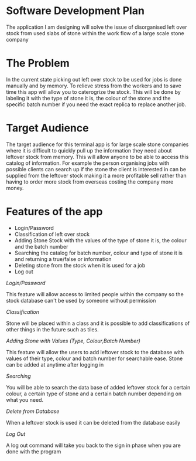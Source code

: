 # Software Development Plan 

The application I am designing will solve the issue of disorganised left over stock from used slabs of stone within the work flow of a large scale stone company
# The Problem

In the current state picking out left over stock to be used for jobs is done manually and by memory. To relieve stress from the workers and to save time this app will allow you to caterogrize the stock. This will be done by labeling it with the type of stone it is, the colour of the stone and the specific batch number if you need the exact replica to replace another job.  

# Target Audience 

The target audience for this terminal app is for large scale stone companies where it is difficult to quickly pull up the information they need about leftover stock from memory. This will allow anyone to be able to access this catalog of information. For example the person organising jobs with possible clients can search up if the stone the client is interested in can be supplied from the leftover stock making it a more profitable sell rather than having to order more stock from overseas costing the company more money.

# Features of the app 
* Login/Password 
* Classification of left over stock 
* Adding Stone Stock with the values of the type of stone it is, the colour and the batch number 
* Searching the catalog for batch number, colour and type of stone it is and returning a true/false or information 
* Deleting stone from the stock when it is used for a job
* Log out   

*Login/Password*

This feature will allow access to limited people within the company so the stock database can't be used by someone without permission 

*Classification* 

Stone will be placed within a class and it is possible to add classifications of other things in the future such as tiles. 

*Adding Stone with Values (Type, Colour,Batch Number)*

This feature will allow the users to add leftover stock to the database with values of their type, colour and batch number for searchable ease. Stone can be added at anytime after logging in 

*Searching* 

You will be able to search the data base of added leftover stock for a certain colour, a certain type of stone and a certain batch number depending on what you need. 

*Delete from Database* 

When a leftover stock is used it can be deleted from the database easily 

*Log Out*  

A log out command will take you back to the sign in phase when you are done with the program 




